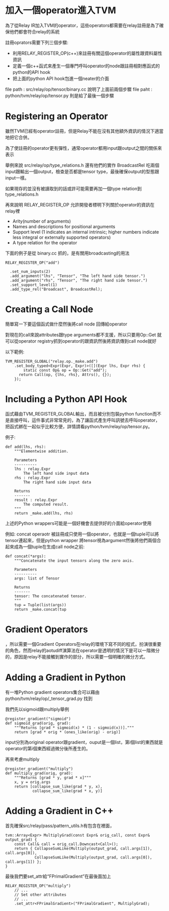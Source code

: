 # 加入一個operator進入TVM

為了從Relay IR加入TVM的operator，這些operators都需要在relay註冊是為了確保他們都會符合relay的系統

註冊oprators需要下列三個步驟:

* 利用RELAY_REGISTER_OP(c++)來註冊有關這個operator的屬性跟資料屬性資訊
* 定義一個c++函式來產生一個專門呼叫operator的node跟註冊相對應函式的python的API hook
* 把上面的python API hook包進一個neater的介面


file path : src/relay/op/tensor/binary.cc 說明了上面前兩個步驟
file paht : python/tvm/relay/op/tensor.py 則是給了最後一個步驟


# Registering an Operator

雖然TVM已經有operator註冊，但是Relay不能在沒有其他額外資訊的情況下適當地把它合併。

為了使註冊的operator更有彈性，通常operator都用input跟output之間的關係來表示

舉例來說 src/relay/op/type_relations.h 還有他們的實作 BroadcastRel 吃兩個input跟輸出一個output，檢查是否都是tensor type，最後確保output的型態跟input一樣。

如果現存的並沒有被讀取到的話或許可能需要再加一個type relation到type_relations.h

再來說明 RELAY_REGISTER_OP 允許開發者標明下列關於operator的資訊在relay裡

* Arity(number of arguments)
* Names and descriptions for positional arguments
* Support level (1 indicates an internal intrinsic; higher numbers indicate less integral or externally supported operators)
* A type relation for the operator

下面的例子是從 binary.cc 抓的，是有關用broadcasting的用法

    RELAY_REGISTER_OP("add")

      .set_num_inputs(2)
      .add_argument("lhs", "Tensor", "The left hand side tensor.")
      .add_argument("rhs", "Tensor", "The right hand side tensor.")
      .set_support_level(1)
      .add_type_rel("Broadcast", BroadcastRel);


# Creating a Call Node

簡單寫一下要這個函式做什麼然後將call node 回傳給operator

對現在的call來說attributes跟type arguments都不支援，所以只要用Op::Get 就可以從operator registry抓到operator的跟資訊然後將資訊傳到call node就好

以下範例:

    TVM_REGISTER_GLOBAL("relay.op._make.add")
        .set_body_typed<Expr(Expr, Expr)>([](Expr lhs, Expr rhs) {
            static const Op& op = Op::Get("add");
          return Call(op, {lhs, rhs}, Attrs(), {});
        });
        
# Including a Python API Hook

函式藉由TVM_REGISTER_GLOBAL輸出，而且被分別包裝python function而不是直接呼叫，這件事式非常常見的，為了讓函式產生呼叫訊號去呼叫operator，把函式綁在一起似乎比較方便，詳情請看python/tvm/relay/op/tensor.py。

例子:

    def add(lhs, rhs):
        """Elementwise addition.

        Parameters
        ----------
        lhs : relay.Expr
            The left hand side input data
        rhs : relay.Expr
            The right hand side input data

        Returns
        -------
        result : relay.Expr
            The computed result.
        """
        return _make.add(lhs, rhs)

上述的Python wrappers可能是一個好機會去提供好的介面給operator使用

例如: concat operaotr 被註冊成只使用一個operator，也就是一個tuple可以將tensor連起來，但是python wrapper 將tensor視為argument然後將他們兩個合起來成為一個tuple在生成call node之前:

    def concat(*args):
        """Concatenate the input tensors along the zero axis.

        Parameters
        ----------
        args: list of Tensor

        Returns
        -------
        tensor: The concatenated tensor.
        """
        tup = Tuple(list(args))
        return _make.concat(tup


# Gradient Operators

，所以需要一個Gradient Operators在relay的環境下寫不同的程式，扮演很重要的角色，然而relay的aotudiff演算法在operator是透明的情況下是可以一階微分的，原因是relay不能接觸到實作的部分，所以需要一個明確的微分方式。

# Adding a Gradient in Python

有一堆Python gradient operators集合可以藉由python/tvm/relay/op/_tensor_grad.py 找到

我們先以sigmoid跟multiply舉例

    @register_gradient("sigmoid")
    def sigmoid_grad(orig, grad):
        """Returns [grad * sigmoid(x) * (1 - sigmoid(x))]."""
        return [grad * orig * (ones_like(orig) - orig)]

input分別為original operator跟gradient，ouput是一個list，第i個list的東西就是operator的第i個東西經過微分後所產生的。


再來考慮multiply

    @register_gradient("multiply")
    def multiply_grad(orig, grad):
        """Returns [grad * y, grad * x]"""
        x, y = orig.args
        return [collapse_sum_like(grad * y, x),
                collapse_sum_like(grad * x, y)]

# Adding a Gradient in C++

首先確保src/relay/pass/pattern_utils.h有包含在裡面，

    tvm::Array<Expr> MultiplyGrad(const Expr& orig_call, const Expr& output_grad) {
        const Call& call = orig_call.Downcast<Call>();
        return { CollapseSumLike(Multiply(output_grad, call.args[1]), call.args[0]),
                 CollapseSumLike(Multiply(output_grad, call.args[0]), call.args[1]) };
    }

最後我們要set_attr給“FPrimalGradient”在最後面加上


    RELAY_REGISTER_OP("multiply")
        // ...
        // Set other attributes
        // ...
        .set_attr<FPrimalGradient>("FPrimalGradient", MultiplyGrad);









